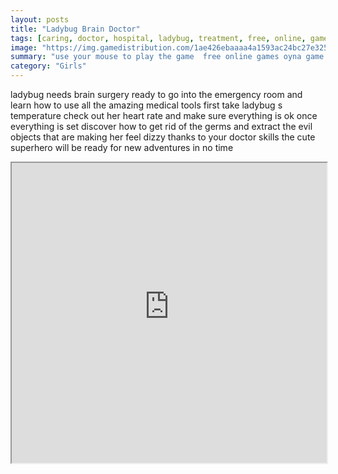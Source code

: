 ```yaml
---
layout: posts
title: "Ladybug Brain Doctor"
tags: [caring, doctor, hospital, ladybug, treatment, free, online, games, oyna, game, free, games, play, play, games]
image: "https://img.gamedistribution.com/1ae426ebaaaa4a1593ac24bc27e325c7.jpg"
summary: "use your mouse to play the game  free online games oyna game free games play play games"
category: "Girls"
---
```


ladybug needs brain surgery ready to go into the emergency room and learn how to use all the amazing medical tools first take ladybug s temperature check out her heart rate and make sure everything is ok once everything is set discover how to get rid of the germs and extract the evil objects that are making her feel dizzy thanks to your doctor skills the cute superhero will be ready for new adventures in no time

<iframe width="100%" height="480px;" src="https://flash.gamedistribution.com?game=1ae426ebaaaa4a1593ac24bc27e325c7"></iframe>